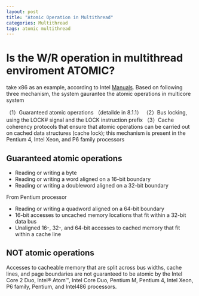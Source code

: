 ```yaml
---
layout: post
title: "Atomic Operation in Multithread"
categories: Multithread
tags: atomic multithread
---
```


# Is the W/R operation in multithread enviroment ATOMIC?

take x86 as an example, according to Intel [Manuals](http://download.intel.com/design/processor/manuals/253668.pdf). Based on following three mechanism, the system gaurantee the atomic operations in multicore system

（1）Guaranteed atomic operations （detailde in 8.1.1）
（2）Bus locking, using the LOCK# signal and the LOCK instruction prefix
（3）Cache coherency protocols that ensure that atomic operations can be carried out on cached data structures (cache lock); this mechanism is present in the Pentium 4, Intel Xeon, and P6 family processors

## Guaranteed atomic operations

* Reading or writing a byte
* Reading or writing a word aligned on a 16-bit boundary
* Reading or writing a doubleword aligned on a 32-bit boundary

From Pentium processor
* Reading or writing a quadword aligned on a 64-bit boundary
* 16-bit accesses to uncached memory locations that fit within a 32-bit data bus
* Unaligned 16-, 32-, and 64-bit accesses to cached memory that fit within a cache line

## NOT atomic operations 

Accesses to cacheable memory that are split across bus widths, cache lines, and
page boundaries are not guaranteed to be atomic by the Intel Core 2 Duo, Intel®
Atom™, Intel Core Duo, Pentium M, Pentium 4, Intel Xeon, P6 family, Pentium, and Intel486 processors.